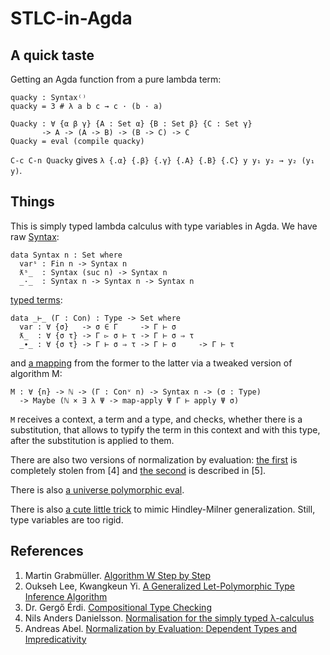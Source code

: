 ﻿# STLC-in-Agda

## A quick taste

Getting an Agda function from a pure lambda term: 

```
quacky : Syntax⁽⁾
quacky = 3 # λ a b c → c · (b · a)

Quacky : ∀ {α β γ} {A : Set α} {B : Set β} {C : Set γ}
       -> A -> (A -> B) -> (B -> C) -> C
Quacky = eval (compile quacky)
```

`C-c C-n Quacky` gives `λ {.α} {.β} {.γ} {.A} {.B} {.C} y y₁ y₂ → y₂ (y₁ y)`.

## Things

This is simply typed lambda calculus with type variables in Agda. We have raw [Syntax](https://github.com/effectfully/STLC-in-Agda/blob/master/Data/Syntax.agda):

```
data Syntax n : Set where
  varˢ : Fin n -> Syntax n
  ƛˢ_  : Syntax (suc n) -> Syntax n
  _·_  : Syntax n -> Syntax n -> Syntax n
```

[typed terms](https://github.com/effectfully/STLC-in-Agda/blob/master/Data/Term.agda):

```
data _⊢_ (Γ : Con) : Type -> Set where
  var : ∀ {σ}   -> σ ∈ Γ     -> Γ ⊢ σ
  ƛ_  : ∀ {σ τ} -> Γ ▻ σ ⊢ τ -> Γ ⊢ σ ⇒ τ
  _∙_ : ∀ {σ τ} -> Γ ⊢ σ ⇒ τ -> Γ ⊢ σ     -> Γ ⊢ τ
```

and [a mapping](https://github.com/effectfully/STLC-in-Agda/blob/master/AlgorithmM/Main.agda) from the former to the latter via a tweaked version of algorithm M:

```
M : ∀ {n} -> ℕ -> (Γ : Conᵛ n) -> Syntax n -> (σ : Type)
  -> Maybe (ℕ × ∃ λ Ψ -> map-apply Ψ Γ ⊢ apply Ψ σ)
```

`M` receives a context, a term and a type, and checks, whether there is a substitution, that allows to typify the term in this context and with this type, after the substitution is applied to them.

There are also two versions of normalization by evaluation: [the first](https://github.com/effectfully/STLC-in-Agda/blob/master/NbE/Main.agda) is completely stolen from [4] and [the second](https://github.com/effectfully/STLC-in-Agda/blob/master/NbE/LiftableTerms.agda) is described in [5].

There is also [a universe polymorphic eval](https://github.com/effectfully/STLC-in-Agda/blob/master/Eval/Main.agda).

There is also [a cute little trick](https://github.com/effectfully/STLC-in-Agda/blob/master/Utilities/Generalize.agda) to mimic Hindley-Milner generalization. Still, type variables are too rigid.

## References

1. Martin Grabmüller. [Algorithm W Step by Step](https://github.com/wh5a/Algorithm-W-Step-By-Step)
2. Oukseh Lee, Kwangkeun Yi. [A Generalized Let-Polymorphic Type Inference Algorithm](http://citeseerx.ist.psu.edu/viewdoc/summary?doi=10.1.1.41.6832)
3. Dr. Gergő Érdi. [Compositional Type Checking](http://gergo.erdi.hu/projects/tandoori/Tandoori-Compositional-Typeclass.pdf)
4. Nils Anders Danielsson. [Normalisation for the simply typed λ-calculus](http://www.cse.chalmers.se/~nad/listings/simply-typed/)
5. Andreas Abel. [Normalization by Evaluation:
Dependent Types and Impredicativity](http://www2.tcs.ifi.lmu.de/~abel/habil.pdf)